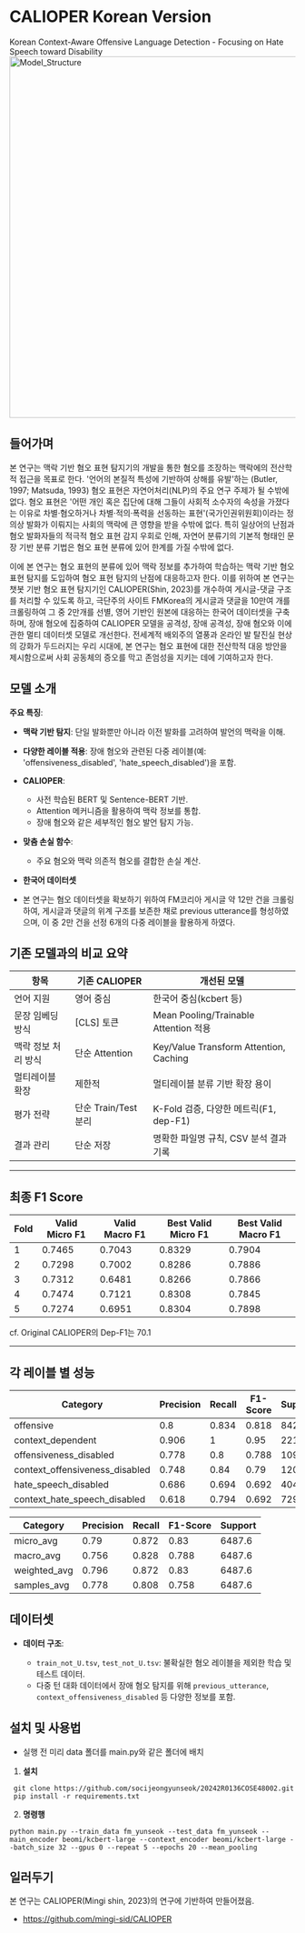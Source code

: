 CALIOPER Korean Version
===

Korean Context-Aware Offensive Language Detection - Focusing on Hate Speech toward Disability
<img width="636" alt="Model_Structure" src="https://github.com/user-attachments/assets/241ff0aa-1f9e-4c7a-949c-353a80f567e6" />

## 들어가며

본 연구는 맥락 기반 혐오 표현 탐지기의 개발을 통한 혐오를 조장하는 맥락에의 전산학적 접근을 목표로 한다. '언어의 본질적 특성에 기반하여 상해를 유발'하는 (Butler, 1997; Matsuda, 1993) 혐오 표현은 자연어처리(NLP)의 주요 연구 주제가 될 수밖에 없다. 혐오 표현은 '어떤 개인 혹은 집단에 대해 그들이 사회적 소수자의 속성을 가졌다는 이유로 차별·혐오하거나 차별·적의·폭력을 선동하는 표현'(국가인권위원회)이라는 정의상 발화가 이뤄지는 사회의 맥락에 큰 영향을 받을 수밖에 없다. 특히 일상어의 난점과 혐오 발화자들의 적극적 혐오 표현 감지 우회로 인해, 자연어 분류기의 기본적 형태인 문장 기반 분류 기법은 혐오 표현 분류에 있어 한계를 가질 수밖에 없다.

이에 본 연구는 혐오 표현의 분류에 있어 맥락 정보를 추가하여 학습하는 맥락 기반 혐오 표현 탐지를 도입하여 혐오 표현 탐지의 난점에 대응하고자 한다. 이를 위하여 본 연구는 챗봇 기반 혐오 표현 탐지기인 CALIOPER(Shin, 2023)를 개수하여 게시글-댓글 구조를 처리할 수 있도록 하고, 극단주의 사이트 FMKorea의 게시글과 댓글을 10만여 개를 크롤링하여 그 중 2만개를 선별, 영어 기반인 원본에 대응하는 한국어 데이터셋을 구축하며, 장애 혐오에 집중하여 CALIOPER 모델을 공격성, 장애 공격성, 장애 혐오와 이에 관한 멀티 데이터셋 모델로 개선한다. 전세계적 배외주의 열풍과 온라인 발 탈진실 현상의 강화가 두드러지는 우리 시대에, 본 연구는 혐오 표현에 대한 전산학적 대응 방안을 제시함으로써 사회 공동체의 증오를 막고 존엄성을 지키는 데에 기여하고자 한다.

## 모델 소개

**주요 특징**:

* **맥락 기반 탐지**: 단일 발화뿐만 아니라 이전 발화를 고려하여 발언의 맥락을 이해.
* **다양한 레이블 적용**: 장애 혐오와 관련된 다중 레이블(예: 'offensiveness\_disabled', 'hate\_speech\_disabled')을 포함.

* **CALIOPER**:

  * 사전 학습된 BERT 및 Sentence-BERT 기반.
  * Attention 메커니즘을 활용하여 맥락 정보를 통합.
  * 장애 혐오와 같은 세부적인 혐오 발언 탐지 가능.

* **맞춤 손실 함수**:

  * 주요 혐오와 맥락 의존적 혐오를 결합한 손실 계산.
 
* **한국어 데이터셋**
* 본 연구는 혐오 데이터셋을 확보하기 위하여 FM코리아 게시글 약 12만 건을 크롤링하여, 게시글과 댓글의 위계 구조를 보존한 채로 previous utterance를 형성하였으며, 이 중 2만 건을 선정 6개의 다중 레이블을 활용하게 하였다.

## 기존 모델과의 비교 요약

| 항목                    | 기존 CALIOPER               | 개선된 모델                          |
|-------------------------|-----------------------------|--------------------------------------|
| 언어 지원               | 영어 중심                  | 한국어 중심(kcbert 등)                |
| 문장 임베딩 방식        | [CLS] 토큰                | Mean Pooling/Trainable Attention 적용 |
| 맥락 정보 처리 방식     | 단순 Attention            | Key/Value Transform Attention, Caching|
| 멀티레이블 확장         | 제한적                     | 멀티레이블 분류 기반 확장 용이        |
| 평가 전략               | 단순 Train/Test 분리       | K-Fold 검증, 다양한 메트릭(F1, dep-F1)|
| 결과 관리               | 단순 저장                  | 명확한 파일명 규칙, CSV 분석 결과 기록 |

---

## 최종 F1 Score

| Fold | Valid Micro F1 | Valid Macro F1 | Best Valid Micro F1 | Best Valid Macro F1 |
|------|----------------------|---------------------|---------------------------|---------------------------|
| 1    | 0.7465               | 0.7043              | 0.8329                    | 0.7904                    |
| 2    | 0.7298               | 0.7002              | 0.8286                    | 0.7886                    |
| 3    | 0.7312               | 0.6481              | 0.8266                    | 0.7866                    |
| 4    | 0.7474               | 0.7121              | 0.8308                    | 0.7845                    |
| 5    | 0.7274               | 0.6951              | 0.8304                    | 0.7898                    |

cf. Original CALIOPER의 Dep-F1는 70.1 

---

## 각 레이블 별 성능

| Category                         | Precision | Recall | F1-Score | Support |
|----------------------------------|-----------|--------|----------|---------|
| offensive                        | 0.8       | 0.834  | 0.818    | 842.2   |
| context_dependent                | 0.906     | 1      | 0.95     | 2211.2  |
| offensiveness_disabled           | 0.778     | 0.8    | 0.788    | 1093    |
| context_offensiveness_disabled   | 0.748     | 0.84   | 0.79     | 1207.2  |
| hate_speech_disabled             | 0.686     | 0.694  | 0.692    | 404.4   |
| context_hate_speech_disabled     | 0.618     | 0.794  | 0.692    | 729.6   |

| Category                         | Precision | Recall | F1-Score | Support |
|----------------------------------|-----------|--------|----------|---------|
| micro_avg                        | 0.79      | 0.872  | 0.83     | 6487.6  |
| macro_avg                        | 0.756     | 0.828  | 0.788    | 6487.6  |
| weighted_avg                     | 0.796     | 0.872  | 0.83     | 6487.6  |
| samples_avg                      | 0.778     | 0.808  | 0.758    | 6487.6  |

## 데이터셋

* **데이터 구조**:

  * `train_not_U.tsv`, `test_not_U.tsv`: 불확실한 혐오 레이블을 제외한 학습 및 테스트 데이터.
  * 다중 턴 대화 데이터에서 장애 혐오 탐지를 위해 `previous_utterance`, `context_offensiveness_disabled` 등 다양한 정보를 포함.


## 설치 및 사용법
   - 실행 전 미리 data 폴더를 main.py와 같은 폴더에 배치
1. **설치**
```
 git clone https://github.com/socijeongyunseok/20242R0136COSE48002.git
 pip install -r requirements.txt
```
2. **명령행**
```
python main.py --train_data fm_yunseok --test_data fm_yunseok --main_encoder beomi/kcbert-large --context_encoder beomi/kcbert-large --batch_size 32 --gpus 0 --repeat 5 --epochs 20 --mean_pooling
```

## 일러두기
본 연구는 CALIOPER(Mingi shin, 2023)의 연구에 기반하여 만들어졌음.
- https://github.com/mingi-sid/CALIOPER
